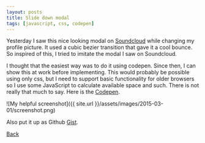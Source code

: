 ```yaml
---
layout: posts
title: Slide down modal
tags: [javascript, css, codepen]
---
```


Yesterday I saw this nice looking modal on [Soundcloud](https://soundcloud.com/)
while changing my profile picture. It used a cubic bezier transition that gave it
a cool bounce. So inspired of this, I tried to imitate the modal I saw on Soundcloud.

I thought that the easiest way was to do it using codepen. Since then, I can show
this at work before implementing. This would probably be possible using only css,
but I need to support basic functionality for older browsers so I use some
JavaScript to calculate available space and such. There is not really that much
to say. Here is the [Codepen](http://codepen.io/oscarpersson/full/PwaBNm/).

![My helpful screenshot]({{ site.url }}/assets/images/2015-03-01/screenshot.png)

Also put it up as Github [Gist](https://gist.github.com/dallaspersson/6c4a611c27404a6bf67a).

<a href="/">Back</a>
